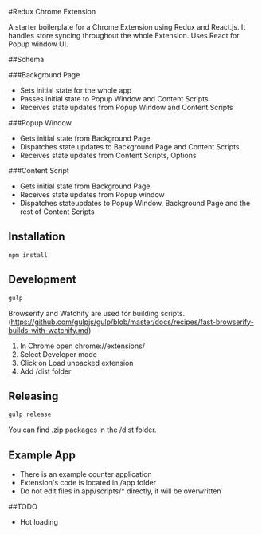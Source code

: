 #Redux Chrome Extension


A starter boilerplate for a Chrome Extension using Redux and React.js.
It handles store syncing throughout the whole Extension.
Uses React for Popup window UI.


##Schema


###Background Page
- Sets initial state for the whole app
- Passes initial state to Popup Window and Content Scripts
- Receives state updates from Popup Window and Content Scripts


###Popup Window
- Gets initial state from Background Page
- Dispatches state updates to Background Page and Content Scripts
- Receives state updates from Content Scripts, Options


###Content Script
- Gets initial state from Background Page
- Receives state updates from Popup window
- Dispatches  stateupdates to Popup Window, Background Page and the rest of Content Scripts


## Installation

`npm install`

## Development



```bash
gulp
```

Browserify and Watchify are used for building scripts. (https://github.com/gulpjs/gulp/blob/master/docs/recipes/fast-browserify-builds-with-watchify.md)



1. In Chrome open chrome://extensions/
2. Select Developer mode
3. Click on Load unpacked extension
4. Add /dist folder

## Releasing

```bash
gulp release
```

You can find .zip packages in the /dist folder.

## Example App
- There is an example counter application 
- Extension's code is located in /app folder
- Do not edit files in app/scripts/* directly, it will be overwritten

##TODO

- Hot loading
